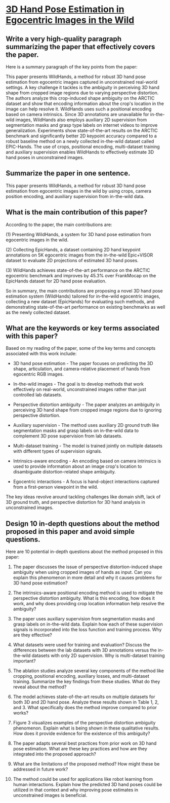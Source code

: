 # [3D Hand Pose Estimation in Egocentric Images in the Wild](https://arxiv.org/abs/2312.06583)

## Write a very high-quality paragraph summarizing the paper that effectively covers the paper.

 Here is a summary paragraph of the key points from the paper:

This paper presents WildHands, a method for robust 3D hand pose estimation from egocentric images captured in unconstrained real-world settings. A key challenge it tackles is the ambiguity in perceiving 3D hand shape from cropped image regions due to varying perspective distortion. The authors analyze this crop-induced shape ambiguity on the ARCTIC dataset and show that encoding information about the crop's location in the image can help resolve it. WildHands uses such a positional encoding based on camera intrinsics. Since 3D annotations are unavailable for in-the-wild images, WildHands also employs auxiliary 2D supervision from segmentation masks and grasp type labels on internet videos to improve generalization. Experiments show state-of-the-art results on the ARCTIC benchmark and significantly better 2D keypoint accuracy compared to a robust baseline method on a newly collected in-the-wild dataset called EPIC-Hands. The use of crops, positional encoding, multi-dataset training and auxiliary supervision enables WildHands to effectively estimate 3D hand poses in unconstrained images.


## Summarize the paper in one sentence.

 This paper presents WildHands, a method for robust 3D hand pose estimation from egocentric images in the wild by using crops, camera position encoding, and auxiliary supervision from in-the-wild data.


## What is the main contribution of this paper?

 According to the paper, the main contributions are:

(1) Presenting WildHands, a system for 3D hand pose estimation from egocentric images in the wild. 

(2) Collecting EpicHands, a dataset containing 2D hand keypoint annotations on 5K egocentric images from the in-the-wild Epic+VISOR dataset to evaluate 2D projections of estimated 3D hand poses.

(3) WildHands achieves state-of-the-art performance on the ARCTIC egocentric benchmark and improves by 45.3% over FrankMocap on the EpicHands dataset for 2D hand pose evaluation.

So in summary, the main contributions are proposing a novel 3D hand pose estimation system (WildHands) tailored for in-the-wild egocentric images, collecting a new dataset (EpicHands) for evaluating such methods, and demonstrating state-of-the-art performance on existing benchmarks as well as the newly collected dataset.


## What are the keywords or key terms associated with this paper?

 Based on my reading of the paper, some of the key terms and concepts associated with this work include:

- 3D hand pose estimation - The paper focuses on predicting the 3D shape, articulation, and camera-relative placement of hands from egocentric RGB images.

- In-the-wild images - The goal is to develop methods that work effectively on real-world, unconstrained images rather than just controlled lab datasets.

- Perspective distortion ambiguity - The paper analyzes an ambiguity in perceiving 3D hand shape from cropped image regions due to ignoring perspective distortion. 

- Auxiliary supervision - The method uses auxiliary 2D ground truth like segmentation masks and grasp labels on in-the-wild data to complement 3D pose supervision from lab datasets.

- Multi-dataset training - The model is trained jointly on multiple datasets with different types of supervision signals.

- Intrinsics-aware encoding - An encoding based on camera intrinsics is used to provide information about an image crop's location to disambiguate distortion-related shape ambiguity.

- Egocentric interactions - A focus is hand-object interactions captured from a first-person viewpoint in the wild.

The key ideas revolve around tackling challenges like domain shift, lack of 3D ground truth, and perspective distortion for 3D hand analysis in unconstrained images.


## Design 10 in-depth questions about the method proposed in this paper and avoid simple questions.

 Here are 10 potential in-depth questions about the method proposed in this paper:

1. The paper discusses the issue of perspective distortion-induced shape ambiguity when using cropped images of hands as input. Can you explain this phenomenon in more detail and why it causes problems for 3D hand pose estimation? 

2. The intrinsics-aware positional encoding method is used to mitigate the perspective distortion ambiguity. What is this encoding, how does it work, and why does providing crop location information help resolve the ambiguity?

3. The paper uses auxiliary supervision from segmentation masks and grasp labels on in-the-wild data. Explain how each of these supervision signals is incorporated into the loss function and training process. Why are they effective?

4. What datasets were used for training and evaluation? Discuss the differences between the lab datasets with 3D annotations versus the in-the-wild datasets with only 2D supervision. Why is multi-dataset training important?

5. The ablation studies analyze several key components of the method like cropping, positional encoding, auxiliary losses, and multi-dataset training. Summarize the key findings from these studies. What do they reveal about the method?  

6. The model achieves state-of-the-art results on multiple datasets for both 3D and 2D hand pose. Analyze these results shown in Table 1, 2, and 3. What specifically does the method improve compared to prior works?

7. Figure 3 visualizes examples of the perspective distortion ambiguity phenomenon. Explain what is being shown in these qualitative results. How does it provide evidence for the existence of this ambiguity?  

8. The paper adapts several best practices from prior work on 3D hand pose estimation. What are these key practices and how are they integrated into the proposed approach?

9. What are the limitations of the proposed method? How might these be addressed in future work?

10. The method could be used for applications like robot learning from human interactions. Explain how the predicted 3D hand poses could be utilized in that context and why improving pose estimates in unconstrained images is beneficial.
